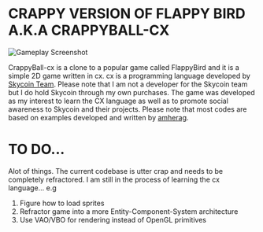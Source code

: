 # CRAPPY VERSION OF FLAPPY BIRD A.K.A CRAPPYBALL-CX

![Gameplay Screenshot](https://github.com/atang152/crappyBall-cx/blob/master/Screenshot/CrappyBall.gif?raw=true)

CrappyBall-cx is a clone to a popular game called FlappyBird and it is a simple 2D game written in cx. cx is a programming language developed by [Skycoin Team](https://www.skycoin.net/ "Skycoin"). Please note that I am not a developer for the Skycoin team but I do hold Skycoin through my own purchases. The game was developed as my interest to learn the CX language as well as to promote social awareness to Skycoin and their projects. Please note that most codes are based on examples developed and written by [amherag](https://github.com/amherag). 

# TO DO...
Alot of things. The current codebase is utter crap and needs to be completely refractored. I am still in the process of learning the cx language... e.g

1. Figure how to load sprites
2. Refractor game into a more Entity-Component-System architecture
3. Use VAO/VBO for rendering instead of OpenGL primitives










